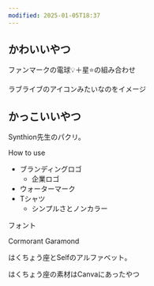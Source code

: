 ```yaml
---
modified: 2025-01-05T18:37
---
```

  

  

  

## かわいいやつ

ファンマークの電球💡＋星⭐️の組み合わせ

ラブライブのアイコンみたいなのをイメージ

  

  

## かっこいいやつ

Synthion先生のパクリ。

How to use

- ブランディングロゴ
    - 企業ロゴ
- ウォーターマーク
- Tシャツ
    - シンプルさとノンカラー

  

フォント

Cormorant Garamond

  

はくちょう座とSelfのアルファベット。

はくちょう座の素材はCanvaにあったやつ